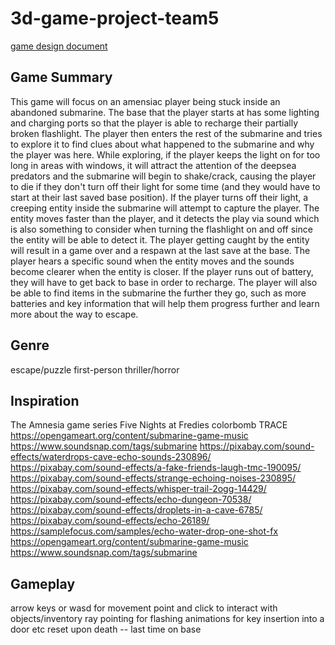 # 3d-game-project-team5

[game design document](https://en.wikipedia.org/wiki/Game_design_document)

## Game Summary
This game will focus on an amensiac player being stuck inside an abandoned submarine. The base that the player starts at has some lighting and charging ports so 
that the player is able to recharge their partially broken flashlight. The player then enters the rest of the submarine and tries to explore it to find clues
about what happened to the submarine and why the player was here. While exploring, if the player keeps the light on for too long in areas with windows,
it will attract the attention of the deepsea predators and the submarine will begin to shake/crack, causing the player to die if they don't turn off their
light for some time (and they would have to start at their last saved base position). If the player turns off their light, a creeping entity inside the
submarine will attempt to capture the player. The entity moves faster than the player, and it detects the play via sound which is also something to consider
when turning the flashlight on and off since the entity will be able to detect it. The player getting caught by the entity will result in a game over and
a respawn at the last save at the base. The player hears a specific sound when the entity moves and the sounds become clearer when the entity is closer.
If the player runs out of battery, they will have to get back to base in order to recharge. The player will also be able to find items in the submarine the 
further they go, such as more batteries and key information that will help them progress further and learn more about the way to escape.


## Genre
escape/puzzle
first-person
thriller/horror

## Inspiration
The Amnesia game series
Five Nights at Fredies
colorbomb TRACE
https://opengameart.org/content/submarine-game-music
https://www.soundsnap.com/tags/submarine
https://pixabay.com/sound-effects/waterdrops-cave-echo-sounds-230896/
https://pixabay.com/sound-effects/a-fake-friends-laugh-tmc-190095/
https://pixabay.com/sound-effects/strange-echoing-noises-230895/
https://pixabay.com/sound-effects/whisper-trail-2ogg-14429/
https://pixabay.com/sound-effects/echo-dungeon-70538/
https://pixabay.com/sound-effects/droplets-in-a-cave-6785/
https://pixabay.com/sound-effects/echo-26189/
https://samplefocus.com/samples/echo-water-drop-one-shot-fx
https://opengameart.org/content/submarine-game-music
https://www.soundsnap.com/tags/submarine

## Gameplay
arrow keys or wasd for movement
point and click to interact with objects/inventory
ray pointing for flashing
animations for key insertion into a door etc
reset upon death -- last time on base

